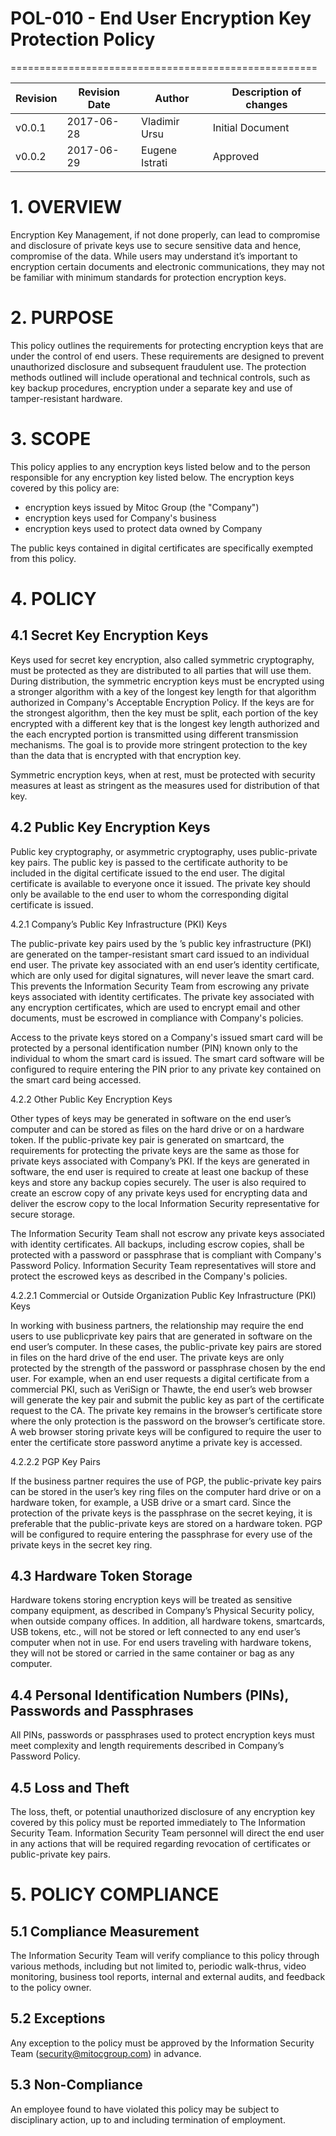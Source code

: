 # POL-010 - End User Encryption Key Protection Policy
=====================================================


Revision | Revision Date | Author | Description of changes
-------- | ------------- | ------ | ----------------------
v0.0.1 | 2017-06-28 | Vladimir Ursu | Initial Document
v0.0.2 | 2017-06-29 | Eugene Istrati | Approved


# 1. OVERVIEW

Encryption Key Management, if not done properly, can lead to compromise and disclosure of private keys use to secure sensitive data and hence, compromise of the data. While users may understand it’s important to encryption certain documents and electronic communications, they may not be familiar with minimum standards for protection encryption keys. 


# 2. PURPOSE

This policy outlines the requirements for protecting encryption keys that are under the control of end users. These requirements are designed to prevent unauthorized disclosure and subsequent fraudulent use. The protection methods outlined will include operational and technical controls, such as key backup procedures, encryption under a separate key and use of tamper-resistant hardware.


# 3. SCOPE

This policy applies to any encryption keys listed below and to the person responsible for any encryption key listed below. The encryption keys covered by this policy are:

* encryption keys issued by Mitoc Group (the "Company")
* encryption keys used for Company's business
* encryption keys used to protect data owned by Company

The public keys contained in digital certificates are specifically exempted from this policy.


# 4. POLICY 

## 4.1 Secret Key Encryption Keys

Keys used for secret key encryption, also called symmetric cryptography, must be protected as they are distributed to all parties that will use them. During distribution, the symmetric encryption keys must be encrypted using a stronger algorithm with a key of the longest key length for that algorithm authorized in Company's Acceptable Encryption Policy. If the keys are for the strongest algorithm, then the key must be split, each portion of the key encrypted with a different key that is the longest key length authorized and the each encrypted portion is transmitted using different transmission mechanisms. The goal is to provide more stringent protection to the key than the data that is encrypted with that encryption key. 

Symmetric encryption keys, when at rest, must be protected with security measures at least as stringent as the measures used for distribution of that key.

## 4.2 Public Key Encryption Keys

Public key cryptography, or asymmetric cryptography, uses public-private key pairs. The public key is passed to the certificate authority to be included in the digital certificate issued to the end user. The digital certificate is available to everyone once it issued. The private key should only be available to the end user to whom the corresponding digital certificate is issued.

4.2.1 Company’s Public Key Infrastructure (PKI) Keys

The public-private key pairs used by the <Company Name>’s public key infrastructure (PKI) are generated on the tamper-resistant smart card issued to an individual end user. The private key associated with an end user’s identity certificate, which are only used for digital signatures, will never leave the smart card. This prevents the Information Security Team from escrowing any private keys associated with identity certificates. The private key associated with any encryption certificates, which are used to encrypt email and other documents, must be escrowed in compliance with Company's policies.

Access to the private keys stored on a Company's issued smart card will be protected by a personal identification number (PIN) known only to the individual to whom the smart card is issued. The smart card software will be configured to require entering the PIN prior to any private key contained on the smart card being accessed.

4.2.2 Other Public Key Encryption Keys

Other types of keys may be generated in software on the end user’s computer and can be stored as files on the hard drive or on a hardware token. If the public-private key pair is generated on smartcard, the requirements for protecting the private keys are the same as those for private keys associated with Company’s PKI. If the keys are generated in software, the end user is required to create at least one backup of these keys and store any backup copies securely. The user is also required to create an escrow copy of any private keys used for encrypting data and deliver the escrow copy to the local Information Security representative for secure storage.

The Information Security Team shall not escrow any private keys associated with identity certificates. All backups, including escrow copies, shall be protected with a password or passphrase that is compliant with Company's Password Policy. Information Security Team representatives will store and protect the escrowed keys as described in the Company's  policies.

4.2.2.1 Commercial or Outside Organization Public Key Infrastructure (PKI) Keys

In working with business partners, the relationship may require the end users to use publicprivate key pairs that are generated in software on the end user’s computer. In these cases, the public-private key pairs are stored in files on the hard drive of the end user. The private keys are only protected by the strength of the password or passphrase chosen by the end user. For example, when an end user requests a digital certificate from a commercial PKI, such as VeriSign or Thawte, the end user’s web browser will generate the key pair and submit the public key as part of the certificate request to the CA. The private key remains in the browser’s certificate store where the only protection is the password on the browser’s certificate store. A web browser storing private keys will be configured to require the user to enter the certificate store password anytime a private key is accessed.

4.2.2.2 PGP Key Pairs

If the business partner requires the use of PGP, the public-private key pairs can be stored in the user’s key ring files on the computer hard drive or on a hardware token, for example, a USB drive or a smart card. Since the protection of the private keys is the passphrase on the secret keying, it is preferable that the public-private keys are stored on a hardware token. PGP will be configured to require entering the passphrase for every use of the private keys in the secret key ring.

## 4.3 Hardware Token Storage

Hardware tokens storing encryption keys will be treated as sensitive company equipment, as described in Company’s Physical Security policy, when outside company offices. In addition, all hardware tokens, smartcards, USB tokens, etc., will not be stored or left connected to any end user’s computer when not in use. For end users traveling with hardware tokens, they will not be stored or carried in the same container or bag as any computer.

## 4.4 Personal Identification Numbers (PINs), Passwords and Passphrases

All PINs, passwords or passphrases used to protect encryption keys must meet complexity and length requirements described in Company’s Password Policy.

## 4.5 Loss and Theft

The loss, theft, or potential unauthorized disclosure of any encryption key covered by this policy must be reported immediately to The Information Security Team. Information Security Team personnel will direct the end user in any actions that will be required regarding revocation of certificates or public-private key pairs.


# 5. POLICY COMPLIANCE 

## 5.1	Compliance Measurement

The Information Security Team will verify compliance to this policy through various methods, including but not limited to, periodic walk-thrus, video monitoring, business tool reports, internal and external audits, and feedback to the policy owner. 

##  5.2	Exceptions

Any exception to the policy must be approved by the Information Security Team (security@mitocgroup.com) in advance.

##  5.3	Non-Compliance

An employee found to have violated this policy may be subject to disciplinary action, up to and including termination of employment. 

